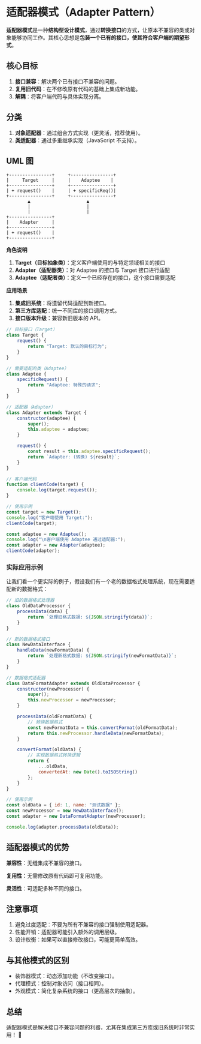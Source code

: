 # 适配器模式（Adapter Pattern）

**适配器模式**是一种**结构型设计模式**，通过**转换接口**的方式，让原本不兼容的类或对象能够协同工作。其核心思想是**包装一个已有的接口，使其符合客户端的期望形式**。

## 核心目标
1. **接口兼容**：解决两个已有接口不兼容的问题。
2. **复用旧代码**：在不修改原有代码的基础上集成新功能。
3. **解耦**：将客户端代码与具体实现分离。

## 分类
1. **对象适配器**：通过组合方式实现（更灵活，推荐使用）。
2. **类适配器**：通过多重继承实现（JavaScript 不支持）。

## UML 图
```plaintext
+----------------+     +----------------+
|     Target     |     |    Adaptee    |
+----------------+     +----------------+
| + request()    |     | + specificReq()|
+----------------+     +----------------+
        ▲                     ▲
        |                     |
        |                     |
+----------------+           
|    Adapter     |           
+----------------+           
| + request()    |           
+----------------+           
```
**角色说明**
1. **Target（目标抽象类）**：定义客户端使用的与特定领域相关的接口
2. **Adapter（适配器类）**：对 Adaptee 的接口与 Target 接口进行适配
3. **Adaptee（适配者类）**：定义一个已经存在的接口，这个接口需要适配

**应用场景**
1. **集成旧系统**：将遗留代码适配到新接口。
2. **第三方库适配**：统一不同库的接口调用方式。
3. **接口版本升级**：兼容新旧版本的 API。


```javascript
// 目标接口（Target）
class Target {
    request() {
        return "Target: 默认的目标行为";
    }
}

// 需要适配的类（Adaptee）
class Adaptee {
    specificRequest() {
        return "Adaptee: 特殊的请求";
    }
}

// 适配器（Adapter）
class Adapter extends Target {
    constructor(adaptee) {
        super();
        this.adaptee = adaptee;
    }

    request() {
        const result = this.adaptee.specificRequest();
        return `Adapter: (转换) ${result}`;
    }
}

// 客户端代码
function clientCode(target) {
    console.log(target.request());
}

// 使用示例
const target = new Target();
console.log("客户端使用 Target:");
clientCode(target);

const adaptee = new Adaptee();
console.log("\n客户端使用 Adaptee 通过适配器:");
const adapter = new Adapter(adaptee);
clientCode(adapter);
```

### 实际应用示例

让我们看一个更实际的例子，假设我们有一个老的数据格式处理系统，现在需要适配新的数据格式：

```javascript
// 旧的数据格式处理器
class OldDataProcessor {
    processData(data) {
        return `处理旧格式数据: ${JSON.stringify(data)}`;
    }
}

// 新的数据格式接口
class NewDataInterface {
    handleData(newFormatData) {
        return `处理新格式数据: ${JSON.stringify(newFormatData)}`;
    }
}

// 数据格式适配器
class DataFormatAdapter extends OldDataProcessor {
    constructor(newProcessor) {
        super();
        this.newProcessor = newProcessor;
    }

    processData(oldFormatData) {
        // 转换数据格式
        const newFormatData = this.convertFormat(oldFormatData);
        return this.newProcessor.handleData(newFormatData);
    }

    convertFormat(oldData) {
        // 实现数据格式转换逻辑
        return {
            ...oldData,
            convertedAt: new Date().toISOString()
        };
    }
}

// 使用示例
const oldData = { id: 1, name: "测试数据" };
const newProcessor = new NewDataInterface();
const adapter = new DataFormatAdapter(newProcessor);

console.log(adapter.processData(oldData));
```
## 适配器模式的优势
**兼容性**：无缝集成不兼容的接口。

**复用性**：无需修改原有代码即可复用功能。

**灵活性**：可适配多种不同的接口。


## 注意事项
1. 避免过度适配：不要为所有不兼容的接口强制使用适配器。
2. 性能开销：适配器可能引入额外的调用层级。
3. 设计权衡：如果可以直接修改接口，可能更简单高效。

## 与其他模式的区别
- 装饰器模式：动态添加功能（不改变接口）。
- 代理模式：控制对象访问（接口相同）。
- 外观模式：简化复杂系统的接口（更高层次的抽象）。

## 总结
适配器模式是解决接口不兼容问题的利器，尤其在集成第三方库或旧系统时非常实用！ 🔌